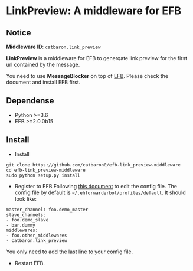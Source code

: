 # LinkPreview: A middleware for EFB 

## Notice

**Middleware ID**: `catbaron.link_preview`

**LinkPreview** is a middleware for EFB to generqate link preview for the first url contained by the message.

You need to use **MessageBlocker** on top of [EFB](https://ehforwarderbot.readthedocs.io). Please check the document and install EFB first.

## Dependense
* Python >=3.6
* EFB >=2.0.0b15

## Install

* Install 
```
git clone https://github.com/catbaron0/efb-link_preview-middleware
cd efb-link_preview-middleware
sudo python setup.py install
```
* Register to EFB
Following [this document](https://ehforwarderbot.readthedocs.io/en/latest/getting-started.html) to edit the config file. The config file by default is `~/.ehforwarderbot/profiles/default`. It should look like:

```
master_channel: foo.demo_master
slave_channels:
- foo.demo_slave
- bar.dummy
middlewares:
- foo.other_middlewares
- catbaron.link_preview
```

You only need to add the last line to your config file.

* Restart EFB.
